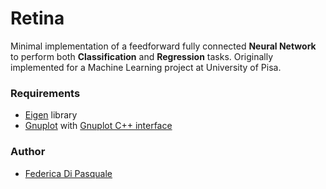 # Retina

Minimal implementation of a feedforward fully connected **Neural Network** to perform both **Classification** and **Regression** tasks. Originally implemented for a Machine Learning project at University of Pisa.  

### Requirements

- [Eigen](http://eigen.tuxfamily.org) library
- [Gnuplot](https://sourceforge.net/projects/gnuplot/files/gnuplot/5.0.1/) with [Gnuplot C++ interface](http://stahlke.org/dan/gnuplot-iostream/)

### Author

- [Federica Di Pasquale](https://www.linkedin.com/in/federica-di-pasquale-abb9a9149/)  
  
